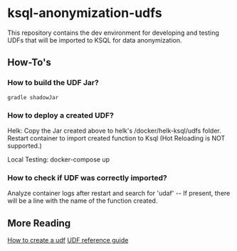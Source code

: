 # ksql-anonymization-udfs

This repository contains the dev environment for developing and testing UDFs that will be imported to KSQL for data anonymization.

## How-To's
### How to build the UDF Jar?
```
gradle shadowJar
```
### How to deploy a created UDF?

Helk: Copy the Jar created above to helk's /docker/helk-ksql/udfs folder. Restart container to import created function to Ksql (Hot Reloading is NOT supported.)

Local Testing: docker-compose up

### How to check if UDF was correctly imported?

Analyze container logs after restart and search for 'udaf' -- If present, there will be a line with the name of the function created.

## More Reading
[How to create a udf](https://docs.ksqldb.io/en/latest/how-to-guides/create-a-user-defined-function/#add-the-uberjar-to-ksqldb-server)
[UDF reference guide](https://docs.ksqldb.io/en/latest/reference/user-defined-functions/)
